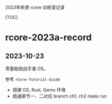 2023年秋季 rcore 训练营记录

[TOC]

# rcore-2023a-record

## 2023-10-23

零基础挑战手凑 OS。

参考 `rCore-Tutorial-Guide`

* 搭建 OS, Rust, Qemu 环境
* 跑通章节一、二对应 branch ch1, ch2 make run

